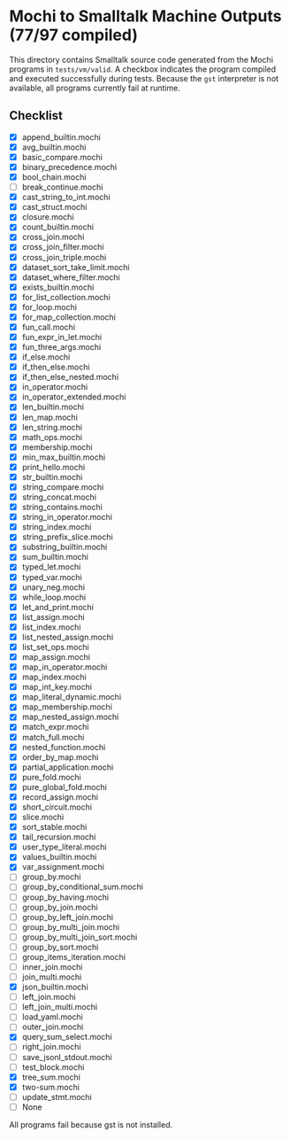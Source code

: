 # Mochi to Smalltalk Machine Outputs (77/97 compiled)

This directory contains Smalltalk source code generated from the Mochi programs in `tests/vm/valid`. A checkbox indicates the program compiled and executed successfully during tests. Because the `gst` interpreter is not available, all programs currently fail at runtime.

## Checklist
- [x] append_builtin.mochi
- [x] avg_builtin.mochi
- [x] basic_compare.mochi
- [x] binary_precedence.mochi
- [x] bool_chain.mochi
- [ ] break_continue.mochi
- [x] cast_string_to_int.mochi
- [x] cast_struct.mochi
- [x] closure.mochi
- [x] count_builtin.mochi
- [x] cross_join.mochi
- [x] cross_join_filter.mochi
- [x] cross_join_triple.mochi
- [x] dataset_sort_take_limit.mochi
- [x] dataset_where_filter.mochi
- [x] exists_builtin.mochi
- [x] for_list_collection.mochi
- [x] for_loop.mochi
- [x] for_map_collection.mochi
- [x] fun_call.mochi
- [x] fun_expr_in_let.mochi
- [x] fun_three_args.mochi
- [x] if_else.mochi
- [x] if_then_else.mochi
- [x] if_then_else_nested.mochi
- [x] in_operator.mochi
- [x] in_operator_extended.mochi
- [x] len_builtin.mochi
- [x] len_map.mochi
- [x] len_string.mochi
- [x] math_ops.mochi
- [x] membership.mochi
- [x] min_max_builtin.mochi
- [x] print_hello.mochi
- [x] str_builtin.mochi
- [x] string_compare.mochi
- [x] string_concat.mochi
- [x] string_contains.mochi
- [x] string_in_operator.mochi
- [x] string_index.mochi
- [x] string_prefix_slice.mochi
- [x] substring_builtin.mochi
- [x] sum_builtin.mochi
- [x] typed_let.mochi
- [x] typed_var.mochi
- [x] unary_neg.mochi
- [x] while_loop.mochi
- [x] let_and_print.mochi
- [x] list_assign.mochi
- [x] list_index.mochi
- [x] list_nested_assign.mochi
- [x] list_set_ops.mochi
- [x] map_assign.mochi
- [x] map_in_operator.mochi
- [x] map_index.mochi
- [x] map_int_key.mochi
- [x] map_literal_dynamic.mochi
- [x] map_membership.mochi
- [x] map_nested_assign.mochi
- [x] match_expr.mochi
- [x] match_full.mochi
- [x] nested_function.mochi
- [x] order_by_map.mochi
- [x] partial_application.mochi
- [x] pure_fold.mochi
- [x] pure_global_fold.mochi
- [x] record_assign.mochi
- [x] short_circuit.mochi
- [x] slice.mochi
- [x] sort_stable.mochi
- [x] tail_recursion.mochi
- [x] user_type_literal.mochi
- [x] values_builtin.mochi
- [x] var_assignment.mochi
- [ ] group_by.mochi
- [ ] group_by_conditional_sum.mochi
- [ ] group_by_having.mochi
- [ ] group_by_join.mochi
- [ ] group_by_left_join.mochi
- [ ] group_by_multi_join.mochi
- [ ] group_by_multi_join_sort.mochi
- [ ] group_by_sort.mochi
- [ ] group_items_iteration.mochi
- [ ] inner_join.mochi
- [ ] join_multi.mochi
- [x] json_builtin.mochi
- [ ] left_join.mochi
- [ ] left_join_multi.mochi
- [ ] load_yaml.mochi
- [ ] outer_join.mochi
- [x] query_sum_select.mochi
- [ ] right_join.mochi
- [ ] save_jsonl_stdout.mochi
- [ ] test_block.mochi
- [x] tree_sum.mochi
- [x] two-sum.mochi
- [ ] update_stmt.mochi
- [ ] None

All programs fail because gst is not installed.
